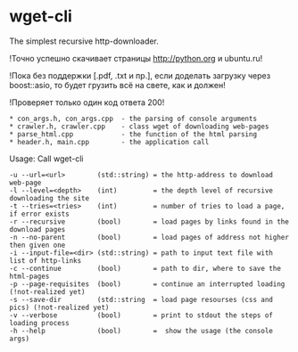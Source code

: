 # wget-cli
The simplest recursive http-downloader.

!Точно успешно скачивает страницы http://python.org и ubuntu.ru!

!Пока без поддержки [.pdf, .txt и пр.], если доделать загрузку
 через boost::asio, то будет грузить всё на свете, как и должен!
 
!Проверяет только один код ответа 200!

	* con_args.h, con_args.cpp  - the parsing of console arguments
	* crawler.h, crawler.cpp    - class wget of downloading web-pages
	* parse_html.cpp            - the function of the html parsing
	* header.h, main.cpp        - the application call
	
Usage:
Call wget-cli

    -u --url=<url>        (std::string) = the http-address to download web-page                                                   
    -l --level=<depth>    (int)         = the depth level of recursive downloading the site
    -t --tries=<tries>    (int)         = number of tries to load a page, if error exists 
    -r --recursive        (bool)        = load pages by links found in the download pages 
    -n --no-parent        (bool)        = load pages of address not higher then given one
    -i --input-file=<dir> (std::string) = path to input text file with list of http-links   
    -c --continue         (bool)        = path to dir, where to save the html-pages         
    -p --page-requisites  (bool)        = continue an interrupted loading    (!not-realized yet)
    -s --save-dir         (std::string  = load page resourses (css and pics) (!not-realized yet)
    -v --verbose          (bool)        = print to stdout the steps of loading process      
    -h --help             (bool)        =  show the usage (the console args) 
    
